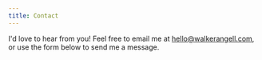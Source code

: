 ```yaml
---
title: Contact
---
```

I'd love to hear from you! Feel free to email me at [hello@walkerangell.com](mailto:hello@walkerangell.com), or use the form below to send me a message.
